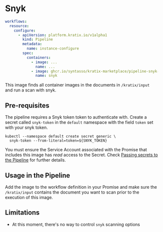 # Snyk

```yaml
workflows:
  resource:
    configure:
      - apiVersion: platform.kratix.io/v1alpha1
        kind: Pipeline
        metadata:
          name: instance-configure
        spec:
          containers:
            - image: ...
              name: ...
            - image: ghcr.io/syntasso/kratix-marketplace/pipeline-snyk-image:v0.1.0
              name: snyk
```

This image finds all container images in the documents in `/kratix/input` and run a
scan with snyk.

## Pre-requisites

The pipeline requires a Snyk token token to authenticate with. Create a secret called
`snyk-token` in the `default` namespace with the field `token` set with your snyk token.

```
kubectl --namespace default create secret generic \
  snyk-token --from-literal=token=${SNYK_TOKEN}
```

You must ensure the Service Account associated with the Promise that includes this image has _read_ access
to the Secret. Check [Passing secrets to the
Pipeline](https://kratix.io/docs/main/reference/resource-requests/pipelines#passing-secrets-to-the-pipeline)
for further details.

## Usage in the Pipeline

Add the image to the workflow definition in your Promise and make
sure the `/kratix/input` contains the document you want to scan prior to the execution
of this image.

## Limitations

- At this moment, there's no way to control `snyk` scanning options
